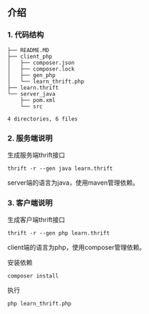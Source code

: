 ## 介绍

### 1. 代码结构

```
├── README.MD
├── client_php
│   ├── composer.json
│   ├── composer.lock
│   ├── gen_php
│   └── learn_thrift.php
├── learn.thrift
└── server_java
    ├── pom.xml
    └── src

4 directories, 6 files
```


### 2. 服务端说明

生成服务端thrift接口

```
thrift -r --gen java learn.thrift
```

server端的语言为java，使用maven管理依赖。


### 3. 客户端说明

生成客户端thrift接口

```
thrift -r --gen php learn.thrift
```

client端的语言为php，使用composer管理依赖。

安装依赖

```
composer install
```

执行

```
php learn_thrift.php
```

